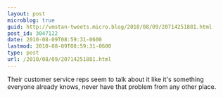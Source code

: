 ```yaml
---
layout: post
microblog: true
guid: http://vmstan-tweets.micro.blog/2010/08/09/20714251881.html
post_id: 3047122
date: 2010-08-09T08:59:31-0600
lastmod: 2010-08-09T08:59:31-0600
type: post
url: /2010/08/09/20714251881.html
---
```

Their customer service reps seem to talk about it like it's something everyone already knows, never have that problem from any other place.
